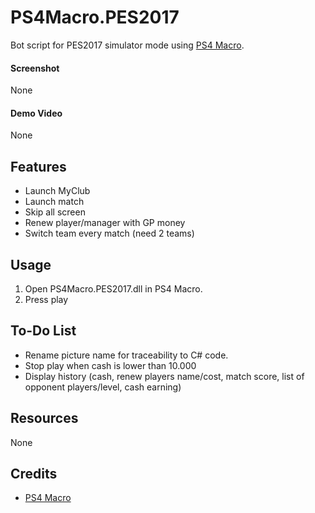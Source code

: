 ﻿# PS4Macro.PES2017

Bot script for PES2017 simulator mode using [PS4 Macro](https://github.com/komefai/PS4Macro).

#### Screenshot

None

#### Demo Video

None

## Features

- Launch MyClub
- Launch match
- Skip all screen
- Renew player/manager with GP money
- Switch team every match (need 2 teams)

## Usage

1. Open PS4Macro.PES2017.dll in PS4 Macro.
2. Press play

## To-Do List

- Rename picture name for traceability to C# code.
- Stop play when cash is lower than 10.000
- Display history (cash, renew players name/cost, match score, list of opponent players/level, cash earning)


## Resources

None

## Credits

- [PS4 Macro](https://github.com/komefai/PS4Macro)
